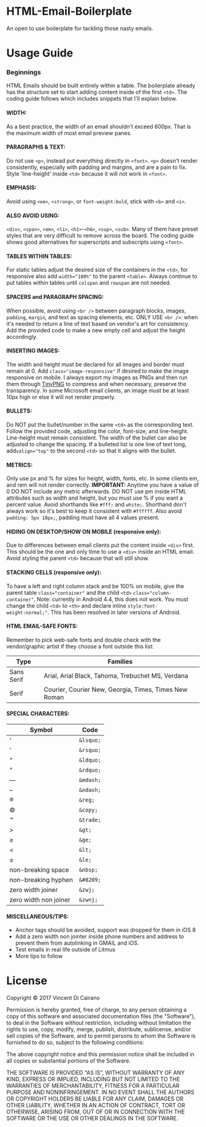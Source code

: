 # HTML-Email-Boilerplate
An open to use boilerplate for tackling those nasty emails.

# Usage Guide

### Beginnings
HTML Emails should be built entirely within a table. The boilerplate already has the structure set to start adding content inside of the first `<td>`. The coding guide follows which includes snippets that I'll explain below.

#### WIDTH:
As a best practice, the width of an email shouldn't exceed 600px. That is the maximum width of most email preview panes.

#### PARAGRAPHS & TEXT:
Do not use `<p>`, instead put everything directly in `<font>`. `<p>` doesn't render consistently, especially with padding and margins, and are a pain to fix. Style 'line-height' inside `<td>` because it will not work in `<font>`.

#### EMPHASIS:
Avoid using `<em>`, `<strong>`, or `font-weight:bold`, stick with `<b>` and `<i>`.

#### ALSO AVOID USING:
`<div>`, `<span>`, `<em>`, `<li>`, `<h1>`-`<h6>`, `<sup>`, `<sub>`. Many of them have preset styles that are very difficult to remove across the board. The coding guide shows good alternatives for superscripts and subscripts using `<font>`.

#### TABLES WITHIN TABLES:
For static tables adjust the desired size of the containers in the `<td>`, for responsive also add `width="100%"` to the parent `<table>`. Always continue to put tables within tables until `colspan` and `rowspan` are not needed.

#### SPACERS and PARAGRAPH SPACING:
When possible, avoid using `<br />` between paragraph blocks, images, `padding`, `margin`, and text as spacing elements, etc. ONLY USE `<br />`: when it's needed to return a line of text based on vendor's art for consistency. Add the provided code to make a new empty cell and adjust the height accordingly.

#### INSERTING IMAGES:
The width and height must be declared for all images and border must remain at 0. Add `class="image-responsive"` if desired to make the image responsive on mobile. I always export my images as PNGs and then run them through [TinyPNG](https://tinypng.com) to compress and when necessary, preserve the transparency. In some Microsoft email clients, an image must be at least 10px high or else it will not render properly. 

#### BULLETS: 
Do NOT put the bullet/number in the same `<td>` as the corresponding text. Follow the provided code, adjusting the color, font-size, and line-height. Line-height must remain consistent. The width of the bullet can also be adjusted to change the spacing. If a bulleted list is one line of text long, add`valign="top"` to the second `<td>` so that it aligns with the bullet.

#### METRICS:
Only use px and % for sizes for height, width, fonts, etc. In some clients em, and rem will not render correctly. **IMPORTANT:** Anytime you have a value of 0 DO NOT include any metric afterwards. DO NOT use pm inside HTML attributes such as width and height, but you must use % if you want a percent value. Avoid shorthands like `#fff;` and `white;`. Shorthand don't always work so it's best to keep it consistent with `#ffffff`. Also avoid `padding: 5px 10px;`, padding must have all 4 values present.

#### HIDING ON DESKTOP/SHOW ON MOBILE (responsive only):
Due to differences between email clients put the content inside `<div>` first. This should be the one and only time to use a `<div>` inside an HTML email. Avoid styling the parent `<td>` because that will still show. 

#### STACKING CELLS (responsive only):
To have a left and right column stack and be 100% on mobile, give the parent table `class="container"` and the child `<td>` `class="column-container"`. Note: currently in Android 4.4, this does not work. You must change the child `<td>` to `<th>` and declare inline `style:font-weight:normal;"`. This has been resolved in later versions of Android.

#### HTML EMAIL-SAFE FONTS:
Remember to pick web-safe fonts and double check with the vendor/graphic artist if they choose a font outside this list:

Type| Families
--- | --- 
Sans Serif|Arial, Arial Black, Tahoma, Trebuchet MS, Verdana
Serif|Courier, Courier New, Georgia, Times, Times New Roman

#### SPECIAL CHARACTERS:
Symbol|Code
--- | --- 
&lsquo;|`&lsquo;`
&rsquo; | `&rsquo;`
&ldquo; | `&ldquo;`
&rdquo; | `&rdquo;`
&mdash; | `&mdash;`
&ndash; | `&ndash;`
&reg; | `&reg;`
&copy; | `&copy;`
&trade; | `&trade;`
&gt; | `&gt;`
&ge; | `&ge;`
&lt; | `&lt;`
&le; | `&le;`
non-breaking space | `&nbsp;`
non-breaking hyphen | `&#8209;`
zero width joiner | `&zwj;`
zero width non joiner | `&zwnj;`

#### MISCELLANEOUS/TIPS:
- Anchor tags should be avoided, support was dropped for them in iOS 8
- Add a zero width non jointer inside phone numbers and address to prevent them from autolinking in GMAIL and iOS.
- Test emails in real life outside of Litmus
- More tips to follow

# License
Copyright © 2017 Vincent Di Cairano

Permission is hereby granted, free of charge, to any person obtaining a copy of this software and associated documentation files (the "Software"), to deal in the Software without restriction, including without limitation the rights to use, copy, modify, merge, publish, distribute, sublicense, and/or sell copies of the Software, and to permit persons to whom the Software is furnished to do so, subject to the following conditions:

The above copyright notice and this permission notice shall be included in all copies or substantial portions of the Software.

THE SOFTWARE IS PROVIDED "AS IS", WITHOUT WARRANTY OF ANY KIND, EXPRESS OR IMPLIED, INCLUDING BUT NOT LIMITED TO THE WARRANTIES OF MERCHANTABILITY, FITNESS FOR A PARTICULAR PURPOSE AND NONINFRINGEMENT. IN NO EVENT SHALL THE AUTHORS OR COPYRIGHT HOLDERS BE LIABLE FOR ANY CLAIM, DAMAGES OR OTHER LIABILITY, WHETHER IN AN ACTION OF CONTRACT, TORT OR OTHERWISE, ARISING FROM, OUT OF OR IN CONNECTION WITH THE SOFTWARE OR THE USE OR OTHER DEALINGS IN THE SOFTWARE.
